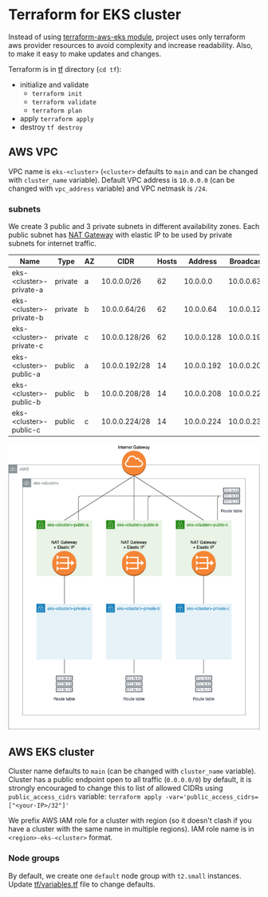 # Terraform for EKS cluster

Instead of using [terraform-aws-eks module](https://github.com/terraform-aws-modules/terraform-aws-eks), project uses
only terraform aws provider resources to avoid complexity and increase readability. Also, to make it easy to make
updates and changes.

Terraform is in [tf](tf) directory (`cd tf`):
 - initialize and validate
   - `terraform init`
   - `terraform validate`
   - `terraform plan`
 - apply `terraform apply`
 - destroy `tf destroy`

## AWS VPC

VPC name is `eks-<cluster>` (`<cluster>` defaults to `main` and can be changed with `cluster_name` variable). Default
VPC address is `10.0.0.0` (can be changed with `vpc_address` variable) and VPC netmask is `/24`.

### subnets

We create 3 public and 3 private subnets in different availability zones. Each public subnet has
[NAT Gateway](https://docs.aws.amazon.com/vpc/latest/userguide/vpc-nat-gateway.html) with elastic IP to be used by
private subnets for internet traffic.

| Name                      | Type    | AZ | CIDR          | Hosts | Address        | Broadcast     | Host Min      | Host Max      |
| ------------------------- | ------- | -- | ------------- | ----- | -------------- | ------------- | ------------- | ------------- |
| eks-\<cluster>-private-a  | private | a  | 10.0.0.0/26   | 62    | 10.0.0.0       | 10.0.0.63     | 10.0.0.1      | 10.0.0.62     |
| eks-\<cluster>-private-b  | private | b  | 10.0.0.64/26  | 62    | 10.0.0.64      | 10.0.0.127    | 10.0.0.65     | 10.0.0.126    |
| eks-\<cluster>-private-c  | private | c  | 10.0.0.128/26 | 62    | 10.0.0.128     | 10.0.0.191    | 10.0.0.129    | 10.0.0.190    |
| eks-\<cluster>-public-a   | public  | a  | 10.0.0.192/28 | 14    | 10.0.0.192     | 10.0.0.207    | 10.0.0.193    | 10.0.0.206    |
| eks-\<cluster>-public-b   | public  | b  | 10.0.0.208/28 | 14    | 10.0.0.208     | 10.0.0.223    | 10.0.0.209    | 10.0.0.222    |
| eks-\<cluster>-public-c   | public  | c  | 10.0.0.224/28 | 14    | 10.0.0.224     | 10.0.0.239    | 10.0.0.225    | 10.0.0.238    |


<p align="center">
  <img src="docs/images/eks-cluster.png">
</p>

## AWS EKS cluster

Cluster name defaults to `main` (can be changed with `cluster_name` variable). Cluster has a public endpoint open to all 
traffic (`0.0.0.0/0`) by default, it is strongly encouraged to change this to list of allowed CIDRs using
`public_access_cidrs` variable: `terraform apply -var='public_access_cidrs=["<your-IP>/32"]'`

We prefix AWS IAM role for a cluster with region (so it doesn't clash if you have a cluster with the same name in
multiple regions). IAM role name is in `<region>-eks-<cluster>` format.

### Node groups

By default, we create one `default` node group with `t2.small` instances. Update [tf/variables.tf](tf/variables.tf) file
to change defaults.

